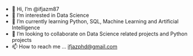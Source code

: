 - 👋 Hi, I’m @ifjazm87
- 👀 I’m interested in Data Science
- 🌱 I’m currently learning Python, SQL, Machine Learning and Artificial Intelligence
- 💞️ I’m looking to collaborate on Data Science related projects and Python projects
- 📫 How to reach me ... ifjazphd@gmail.com

<!---
ifjazm87/ifjazm87 is a ✨ special ✨ repository because its `README.md` (this file) appears on your GitHub profile.
You can click the Preview link to take a look at your changes.
--->
